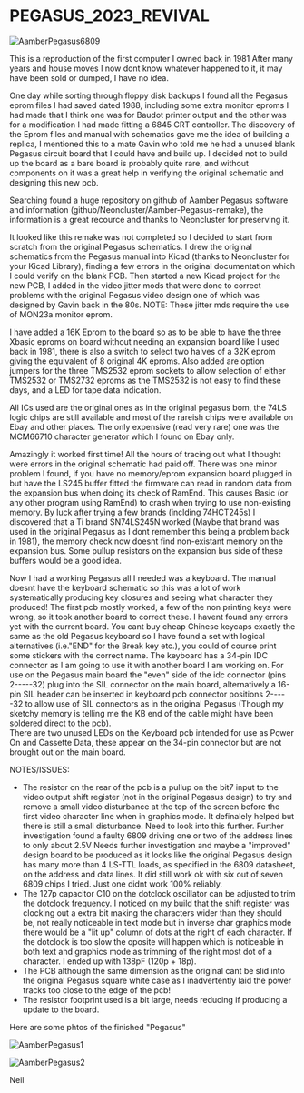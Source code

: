 # PEGASUS_2023_REVIVAL
![AamberPegasus6809](https://github.com/Neil427/PEGASUS_2023_REVIVAL/assets/67580691/e8e0ff9c-03bd-4ccc-b3fb-7b80d8bbb430)


This is a reproduction of the first computer I owned back in 1981
After many years and house moves I now dont know whatever happened to it, it may have been sold or dumped, I have no idea.

One day while sorting through floppy disk backups I found all the Pegasus eprom files I had saved dated 1988, including some extra monitor eproms I had made that I think one was for Baudot printer output and the other was for a modification I had made fitting a 6845 CRT controller.
The discovery of the Eprom files and manual with schematics gave me the idea of building a replica, I mentioned this to a mate Gavin who told me he had a unused blank Pegasus circuit board that I could have and build up.  I decided not to build up the board as a bare board is probably quite rare, and without components on it was a great help in verifying the original schematic and designing this new pcb.

Searching found a huge repository on github of Aamber Pegasus software and information (github/Neoncluster/Aamber-Pegasus-remake), the information is a great recource and thanks to Neoncluster for preserving it. 

It looked like this remake was not completed so I decided to start from scratch from the original Pegasus schematics.
I drew the original schematics from the Pegasus manual into Kicad (thanks to Neoncluster for your Kicad Library), finding a few errors in the original documentation which I could verify on the blank PCB. Then started a new Kicad project for the new PCB, I added in the video jitter mods that were done to correct problems with the original Pegasus video design one of which was designed by Gavin back in the 80s.   NOTE: These jitter mds require the use of MON23a monitor eprom.

I have added a 16K Eprom to the board so as to be able to have the three Xbasic eproms on board without needing an expansion board like I used back in 1981, there is also a switch to select two halves of a 32K eprom giving the equivalent of 8 original 4K eproms. 
Also added are option jumpers for the three TMS2532 eprom sockets to allow selection of either TMS2532 or TMS2732 eproms as the TMS2532 is not easy to find these days, and a LED for tape data indication. 

All ICs used are the original ones as in the original pegasus bom, the 74LS logic chips are still available and most of the rareish chips were available on Ebay and other places. The only expensive (read very rare) one was the MCM66710 character generator which I found on Ebay only.

Amazingly it worked first time! All the hours of tracing out what I thought were errors in the original schematic had paid off. 
There was one minor problem I found, if you have no memory/eprom expansion board plugged in but have the LS245 buffer fitted the firmware can read in random data from the expansion bus when doing its check of RamEnd. This causes Basic (or any other program using RamEnd) to crash when trying to use non-existing memory. By luck after trying a few brands (inclding 74HCT245s) I discovered that a Ti brand SN74LS245N worked (Maybe that brand was used in the original Pegasus as I dont remember this being a problem back in 1981), the memory check now doesnt find non-existant memory on the expansion bus. Some pullup resistors on the expansion bus side of these buffers would be a good idea.

Now I had a working Pegasus all I needed was a keyboard. The manual doesnt have the keyboard schematic so this was a lot of work systematically producing key closures and seeing what character they produced!  The first pcb mostly worked, a few of the non printing keys were wrong, so it took another board to correct these. I havent found any errors yet with the current board.  You cant buy cheap Chinese keycaps exactly the same as the old Pegasus keyboard so I have found a set with logical alternatives (i.e."END" for the Break key etc.), you could of course print some stickers with the correct name.
The keyboard has a 34-pin IDC connector as I am going to use it with another board I am working on. For use on the Pegasus main board the "even" side of the idc connector (pins 2-----32) plug into the SIL connector on the main board, alternatively a 16-pin SIL header can be inserted in keyboard pcb connector positions 2-----32 to allow use of SIL connectors as in the original Pegasus (Though my sketchy memory is telling me the KB end of the cable might have been soldered direct to the pcb).  
There are two unused LEDs on the Keyboard pcb intended for use as Power On and Cassette Data, these appear on the 34-pin connector but are not brought out on the main board.


NOTES/ISSUES:
- The resistor on the rear of the pcb is a pullup on the bit7 input to the video output shift register (not in the original Pegasus design) to try and remove a small video disturbance at the top of the screen before the first video character line when in graphics mode. It definalely helped but there is still a small disturbance. Need to look into this further.
Further investigation found a faulty 6809 driving one or two of the address lines to only about 2.5V
Needs further investigation and maybe a "improved" design board to be produced as it looks like the original Pegasus design has many more than 4 LS-TTL loads, as specified in the 6809 datasheet, on the address and data lines. It did still work ok with six out of seven 6809 chips I tried. Just one didnt work 100% reliably.
- The 127p capacitor C10 on the dotclock oscillator can be adjusted to trim the dotclock frequency. I noticed on my build that the shift register was clocking out a extra bit making the characters wider than they should be, not really noticeable in text mode but in inverse char graphics mode there would be a "lit up" column of dots at the right of each character.  If the dotclock is too slow the oposite will happen which is noticeable in both text and graphics mode as trimming of the right most dot of a character. I ended up with 138pF (120p + 18p).
- The PCB although the same dimension as the original cant be slid into the original Pegasus square white case as I inadvertently laid the power tracks too close to the edge of the pcb!
- The resistor footprint used is a bit large, needs reducing if producing a update to the board.
  
Here are some phtos of the finished "Pegasus"

![AamberPegasus1](https://github.com/user-attachments/assets/ee8e4c3a-00ed-4e52-9f55-4bb676f7c3f3)

![AamberPegasus2](https://github.com/user-attachments/assets/4dcb14b5-e789-4363-8aa2-9c30f81ba599)



Neil


